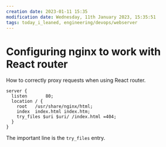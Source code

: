 ```yaml
---
creation date: 2023-01-11 15:35
modification date: Wednesday, 11th January 2023, 15:35:51
tags: today_i_leaned, engineering/devops/webserver
---
```


# Configuring nginx to work with React router

How to correctly proxy requests when using React router.

```nginx
server {
  listen       80;
  location / {
    root   /usr/share/nginx/html;
    index  index.html index.htm;
    try_files $uri $uri/ /index.html =404;
  }
}
```

The important line is the `try_files` entry.